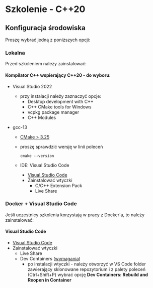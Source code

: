 # Szkolenie - C++20 #

## Konfiguracja środowiska

Proszę wybrać jedną z poniższych opcji:

### Lokalna

Przed szkoleniem należy zainstalować:

#### Kompilator C++ wspierający C++20 - do wyboru:
  * Visual Studio 2022
    * przy instalacji należy zaznaczyć opcje:
      * Desktop development with C++
      * C++ CMake tools for Windows
      * vcpkg package manager
      * C++ Modules

  * gcc-13
    * [CMake > 3.25](https://cmake.org/)
    * proszę sprawdzić wersję w linii poleceń        
  
      ```
      cmake --version
      ```
      
    * IDE: Visual Studio Code
      * [Visual Studio Code](https://code.visualstudio.com/)
      * Zainstalować wtyczki
        * C/C++ Extension Pack
        * Live Share

### Docker + Visual Studio Code

Jeśli uczestnicy szkolenia korzystają w pracy z Docker'a, to należy zainstalować:

#### Visual Studio Code

* [Visual Studio Code](https://code.visualstudio.com/)
* Zainstalować wtyczki
  * Live Share
  * Dev Containers ([wymagania](https://code.visualstudio.com/docs/devcontainers/containers#_system-requirements))
    * po instalacji wtyczki - należy otworzyć w VS Code folder zawierający sklonowane repozytorium i
      z palety poleceń (Ctrl+Shift+P) wybrać opcję **Dev Containers: Rebuild and Reopen in Container**
